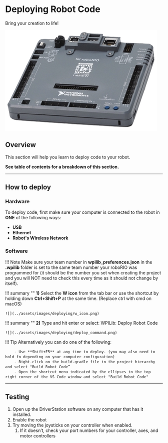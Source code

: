 # Deploying Robot Code

Bring your creation to life!

![roboRIO](../assets/images/roboRIO/roboRio.png)

## Overview

This section will help you learn to deploy code to your robot.

**See table of contents for a breakdown of this section.**

***

## How to deploy

### Hardware

To deploy code, first make sure your computer is  connected to the robot in **ONE** of the following ways:

- **USB**
- **Ethernet**
- **Robot's Wireless Network**

### Software

!!! Note
		Make sure your team number in **wpilib_preferences.json** in the **.wpilib** folder is set to the same team number your roboRIO was programmed for (it should be the number you set when creating the project and you will NOT need to check this every time as it should not change by itself).

!!! summary ""
    **1)** Select the **W icon** from the tab bar or use the shortcut by holding down **Ctrl+Shift+P** at the same time. (Replace ctrl with cmd on macOS)

	![](../assets/images/deploying/w_icon.png)

!!! summary ""
    **2)** Type and hit enter or select: WPILib: Deploy Robot Code

	![](../assets/images/deploying/deploy_command.png)

!!! Tip
		Alternatively you can do one of the following:

		- Use **Shift+F5** at any time to deploy. (you may also need to hold fn depending on your computer configuration)
		- Right-click on the build.gradle file in the project hierarchy and select "Build Robot Code”
		- Open the shortcut menu indicated by the ellipses in the top right corner of the VS Code window and select "Build Robot Code"

***

## Testing

1. Open up the DriverStation software on any computer that has it installed.
2. Enable the robot
3. Try moving the joysticks on your controller when enabled.
      1. If it doesn’t, check your port numbers for your controller, axes, and motor controllers

<!-- TODO: make note about reading error log. resource allocation and robots don't quit -->